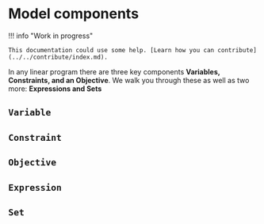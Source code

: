 # Model components

!!! info "Work in progress"

    This documentation could use some help. [Learn how you can contribute](../../contribute/index.md).

In any linear program there are three key components **Variables, Constraints, and an Objective**. We walk you through these as well as two more: **Expressions and Sets**

## `Variable`

## `Constraint`

## `Objective`

## `Expression`

## `Set`
